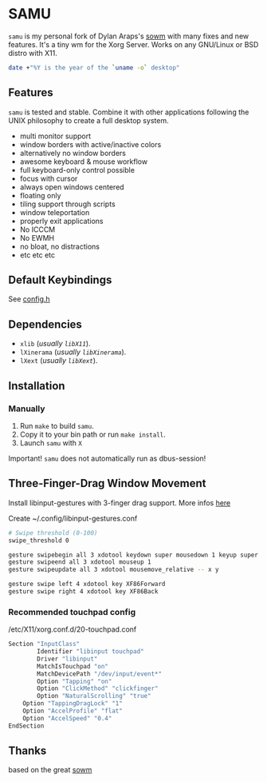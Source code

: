 # SAMU

`samu` is my personal fork of Dylan Araps's [sowm](https://github.com/dylanaraps/sowm) with many fixes and new features. It's a tiny wm for the Xorg Server. Works on any GNU/Linux or BSD distro with X11.

```bash
date +"%Y is the year of the `uname -o` desktop"
```

## Features

`samu` is tested and stable. Combine it with other applications following the UNIX philosophy to create a full desktop system.

- multi monitor support
- window borders with active/inactive colors
- alternatively no window borders
- awesome keyboard & mouse workflow
- full keyboard-only control possible
- focus with cursor
- always open windows centered
- floating only
- tiling support through scripts
- window teleportation
- properly exit applications
- No ICCCM
- No EWMH
- no bloat, no distractions
- etc etc etc

## Default Keybindings

See [config.h](config.h)

## Dependencies

- `xlib` (_usually `libX11`_).
- `lXinerama` (_usually `libXinerama`_).
- `lXext` (_usually `libXext`_).

## Installation

### Manually

1. Run `make` to build `samu`.
2. Copy it to your bin path or run `make install`.
3. Launch `samu` with `X`

Important! `samu` does not automatically run as dbus-session!

## Three-Finger-Drag Window Movement

Install libinput-gestures with 3-finger drag support. More infos [here](https://github.com/bulletmark/libinput-gestures/issues/10)

Create ~/.config/libinput-gestures.conf

```bash
# Swipe threshold (0-100)
swipe_threshold 0

gesture swipebegin all 3 xdotool keydown super mousedown 1 keyup super
gesture swipeend all 3 xdotool mouseup 1
gesture swipeupdate all 3 xdotool mousemove_relative -- x y

gesture swipe left 4 xdotool key XF86Forward
gesture swipe right 4 xdotool key XF86Back
```

### Recommended touchpad config

/etc/X11/xorg.conf.d/20-touchpad.conf

```bash
Section "InputClass"
        Identifier "libinput touchpad"
        Driver "libinput"
        MatchIsTouchpad "on"
        MatchDevicePath "/dev/input/event*"
        Option "Tapping" "on"
        Option "ClickMethod" "clickfinger"
        Option "NaturalScrolling" "true"
	Option "TappingDragLock" "1"
	Option "AccelProfile" "flat"
	Option "AccelSpeed" "0.4"
EndSection
```

## Thanks

based on the great [sowm](https://github.com/dylanaraps/sowm)
